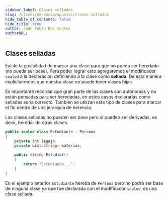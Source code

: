 ```yaml
---
sidebar_label: Clases selladas
slug: /clases/herencia/apuntes/clases-selladas
hide_table_of_contents: false
hide_title: true
author: Juan Pablo Dos Santos
authorURL: 
---
```

## Clases selladas
Existe la posibilidad de marcar una clase para que no pueda ser heredada (no pueda ser base). Para poder lograr esto agregaremos el modificador `sealed` a la declaración definiendo a la clase como **sellada**. De esta manera explicitaremos que nuestra clase no puede tener clases hijas. 

Es importante recordar que gran parte de las clases son autónomas y no están pensadas para ser heredadas, en estos casos declararlas como selladas sería correcto. También se utilizan este tipo de clases para marcar el fin dentro de una jerarquía de herencia. 

Las clases selladas no pueden ser base pero sí pueden ser derivadas, es decir, heredar de otras clases. 

```csharp
public sealed class Estudiante : Persona
{
    private int legajo;
    private List<string> materias;

    public string Estudiar() 
    {   
        return "Estudiando...";
    }
}
```

En el ejemplo anterior `Estudiante` hereda de `Persona` pero no podrá ser base de ninguna clase ya que fue declarada con el modificador `sealed`, es una clase sellada.